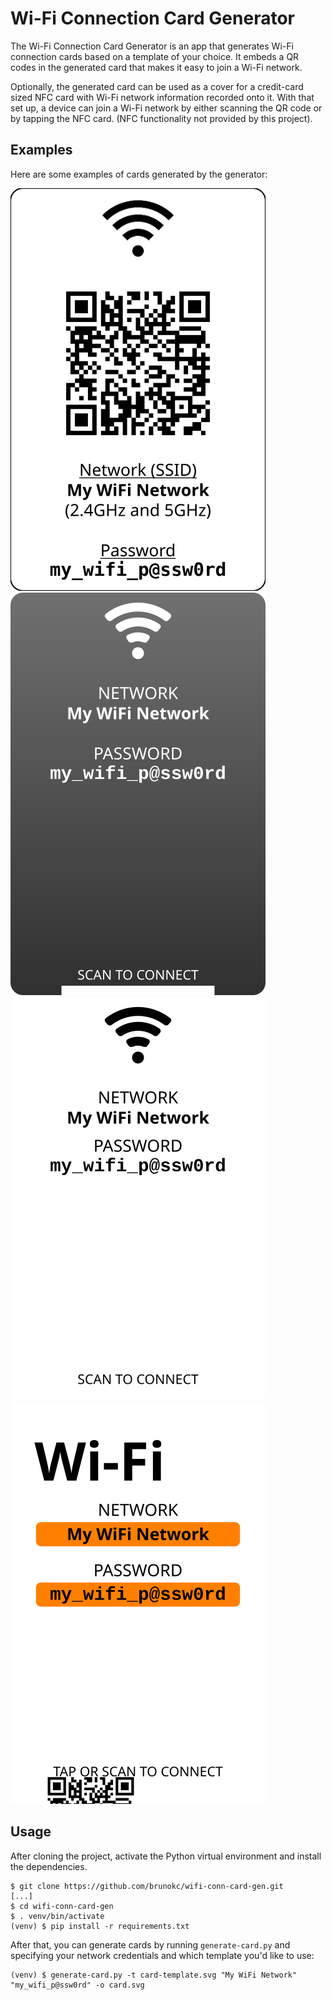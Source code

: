 # Wi-Fi Connection Card Generator

The Wi-Fi Connection Card Generator is an app that generates Wi-Fi connection
cards based on a template of your choice. It embeds a QR codes in the generated
card that makes it easy to join a Wi-Fi network. 

Optionally, the generated card can be used as a cover for a credit-card sized
NFC card with Wi-Fi network information recorded onto it. With that set up, 
a device can join a Wi-Fi network by either scanning the QR code or by tapping
the NFC card. (NFC functionality not provided by this project).

## Examples

Here are some examples of cards generated by the generator:

![Card 1](./images/card.svg)
![Card 2 - Black](./images/card2-black.svg)
![Card 2 - White](./images/card2-white.svg)
![Card 3](./images/card3.svg)

## Usage

After cloning the project, activate the Python virtual environment and install 
the dependencies.

```shell
$ git clone https://github.com/brunokc/wifi-conn-card-gen.git
[...]
$ cd wifi-conn-card-gen
$ . venv/bin/activate
(venv) $ pip install -r requirements.txt
```

After that, you can generate cards by running `generate-card.py` and specifying 
your network credentials and which template you'd like to use:

```shell
(venv) $ generate-card.py -t card-template.svg "My WiFi Network" "my_wifi_p@ssw0rd" -o card.svg
```

